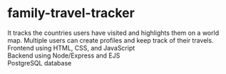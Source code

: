 # family-travel-tracker
It tracks the countries users have visited and highlights them on a world map. Multiple users can create profiles and
keep track of their travels.<br>
Frontend using HTML, CSS, and JavaScript <br>
Backend using Node/Express and EJS <br>
PostgreSQL database
